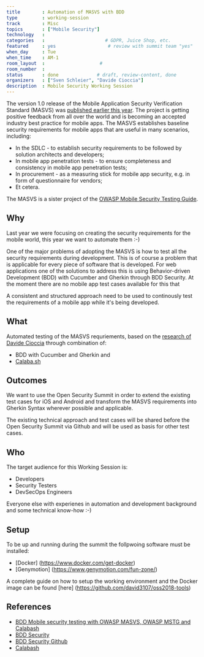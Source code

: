```yaml
---
title        : Automation of MASVS with BDD
type         : working-session
track        : Misc
topics       : ["Mobile Security"]
technology   :
categories   :                      # GDPR, Juice Shop, etc.
featured     : yes                   # review with summit team "yes"
when_day     : Tue
when_time    : AM-1
room_layout  :                    #
room_number  :
status       : done              # draft, review-content, done
organizers   : ["Sven Schleier", "Davide Cioccia"]
description  : Mobile Security Working Session
---
```


The version 1.0 release of the Mobile Application Security Verification Standard (MASVS) was [published earlier this year](https://github.com/OWASP/owasp-masvs/releases). The project is getting positive feedback from all over the world and is becoming an accepted industry best practice for mobile apps. The MASVS establishes baseline security requirements for mobile apps that are useful in many scenarios, including:

- In the SDLC - to establish security requirements to be followed by solution architects and developers;
- In mobile app penetration tests - to ensure completeness and consistency in mobile app penetration tests;
- In procurement - as a measuring stick for mobile app security, e.g. in form of questionnaire for vendors;
- Et cetera.

The MASVS is a sister project of the [OWASP Mobile Security Testing Guide](https://github.com/OWASP/owasp-mstg).

## Why

Last year we were focusing on creating the security requirements for the mobile world, this year we want to automate them :-)

One of the major problems of adopting the MASVS is how to test all the security requirements during development. This is of course a problem that is applicable for every piece of software that is developed. For web applications one of the solutions to address this is using Behavior-driven Development (BDD) with Cucumber and Gherkin through BDD Security. At the moment there are no mobile app test cases available for this that

A consistent and structured approach need to be used to continously test the requirements of a mobile app while it's being developed.


## What

Automated testing of the MASVS requriements, based on the [research of Davide Cioccia](https://www.owasp.org/images/f/fb/V2_-_OWASP_Buscharest_Davide_Cioccia.pdf) through combination of:
- BDD with Cucumber and Gherkin and
- [Calaba.sh](http://calaba.sh/)


## Outcomes

We want to use the Open Security Summit in order to extend the existing test cases for iOS and Android and transform the MASVS requirements into Gherkin Syntax wherever possible and applicable.

The existing technical approach and test cases will be shared before the Open Security Summit via Github and will be used as basis for other test cases.


## Who

The target audience for this Working Session is:

- Developers
- Security Testers
- DevSecOps Engineers

Everyone else with experienes in automation and development background and some technical know-how :-)

## Setup

To be up and running during the summit the follpwoing software must be installed:

- [Docker] (https://www.docker.com/get-docker)
- [Genymotion] (https://www.genymotion.com/fun-zone/)

A complete guide on how to setup the working environment and the Docker image can be found [here] (https://github.com/david3107/oss2018-tools)
 

## References

- [BDD Mobile security testing with OWASP MASVS, OWASP MSTG and Calabash](https://www.owasp.org/images/f/fb/V2_-_OWASP_Buscharest_Davide_Cioccia.pdf)
- [BDD Security](https://www.continuumsecurity.net/bdd-security)
- [BDD Security Github](https://github.com/continuumsecurity/bdd-security)
- [Calabash](http://calaba.sh/)
